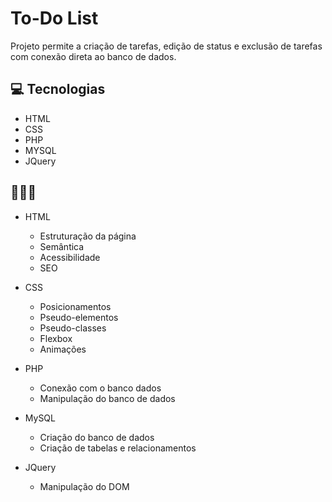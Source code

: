 # To-Do List

Projeto permite a criação de tarefas, edição de status e exclusão de tarefas com conexão direta ao banco de dados.

## 💻 Tecnologias
- HTML
- CSS
- PHP
- MYSQL
- JQuery

## 👨🏼‍💻
- HTML
    - Estruturação da página 
    - Semântica
    - Acessibilidade
    - SEO
- CSS
    - Posicionamentos
    - Pseudo-elementos
    - Pseudo-classes
    - Flexbox
    - Animações 

- PHP
    - Conexão com o banco dados
    - Manipulação do banco de dados

- MySQL
    - Criação do banco de dados
    - Criação de tabelas e relacionamentos
  
- JQuery
    - Manipulação do DOM
